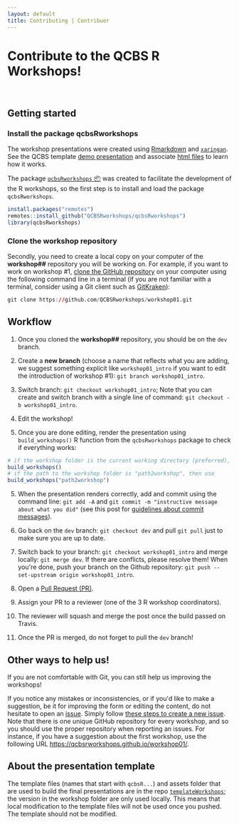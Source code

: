 ```yaml
---
layout: default
title: Contributing | Contribuer
---
```



# Contribute to the QCBS R Workshops!
<br>

## Getting started

### Install the package qcbsRworkshops

The workshop presentations were created using [Rmarkdown](https://rmarkdown.rstudio.com/) and
[`xaringan`](https://bookdown.org/yihui/rmarkdown/xaringan.html). See the QCBS
template [demo presentation](https://qcbsrworkshops.github.io/templateWorkshops/) and associate [html files](https://raw.githubusercontent.com/QCBSRworkshops/templateWorkshops/master/index.html) to learn how it works.

The package [`qcbsRworkshops` :package:](https://github.com/QCBSRworkshops/qcbsRworkshops) was created to facilitate the development of the R workshops, so the first step is to install and load the package `qcbsRworkshops`.

```r
install.packages("remotes")
remotes::install_github("QCBSRworkshops/qcbsRworkshops")
library(qcbsRworkshops)
```

### Clone the workshop repository

Secondly, you need to create a local copy on your computer of the **workshop##**
repository you will be working on. For example, if you want to work on workshop
\#1, [clone the GitHub
repository](https://help.github.com/articles/cloning-a-repository/) on your
computer using the following command line in a terminal (if you are not familiar
with a terminal, consider using a Git client such as
[GitKraken](https://www.gitkraken.com/)):

```r
git clone https://github.com/QCBSRworkshops/workshop01.git
```


## Workflow

1. Once you cloned the **workshop##** repository, you should be on the `dev` branch.

2. Create a **new branch** (choose a name that reflects what you are adding, we suggest something explicit like `workshop01_intro` if you want to edit the introduction of workshop #1): `git branch workshop01_intro`.

3. Switch branch: `git checkout workshop01_intro`; Note that you can create and switch branch with a single line of command: `git checkout -b workshop01_intro`.

4. Edit the workshop!

5. Once you are done editing, render the presentation using `build_workshops()` R function from the `qcbsRworkshops` package to check if everything works:

```r
# if the workshop folder is the current working directory (preferred), then use
build_workshops()
# if the path to the workshop folder is "path2workshop", then use
build_workshops("path2workshop")
```

5. When the presentation renders correctly, add and commit using the command line: `git add -A` and `git commit -m "instructive message about what you did"` (see this post for [guidelines about commit messages](https://www.freecodecamp.org/news/level-you-up-to-awesome-commit-messages-a85558cb90e8/)).

6. Go back on the `dev` branch: `git checkout dev` and pull `git pull` just to make sure you are up to date.

7. Switch back to your branch: `git checkout workshop01_intro` and merge locally: `git merge dev`. If there are conflicts, please resolve them! When you're done, push your branch on the Github repository: `git push --set-upstream origin workshop01_intro`.

8. Open a [Pull Request (PR)](https://help.github.com/articles/about-pull-requests/).

9. Assign your PR to a reviewer (one of the 3 R workshop coordinators).

10. The reviewer will squash and merge the post once the build passed on Travis.

11. Once the PR is merged, do not forget to pull the `dev` branch!


## Other ways to help us!

If you are not comfortable with Git, you can still help us improving the workshops!

If you notice any mistakes or inconsistencies, or if you'd like to make a suggestion, be it for improving the form or editing the content, do not hesitate to open an [issue](https://help.github.com/articles/about-issues/). Simply follow [these steps to create a new issue](https://help.github.com/articles/creating-an-issue/). Note that there is one unique GitHub repository for every workshop, and so you should use the proper repository when reporting an issues. For instance, if you have a suggestion about the first workshop, use the following URL https://qcbsrworkshops.github.io/workshop01/.




## About the presentation template

The template files (names that start with `qcbsR...`) and assets folder that are used to build the final presentations are in the repo [`templateWorkshops`](https://github.com/QCBSRworkshops/templateWorkshops); the version in the workshop folder are only used locally. This means that local modification to the template files will not be used once you pushed. The template should not be modified. <!--use the command line : `make copy_css` to copy the template files in all the workshop folders.-->
